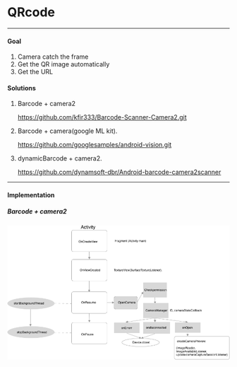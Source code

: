 # QRcode

----

#### Goal

1. Camera catch the frame
2. Get the QR image automatically
3. Get the URL



#### Solutions

1. Barcode + camera2   

    <https://github.com/kfir333/Barcode-Scanner-Camera2.git>

2. Barcode + camera(google ML kit).     

   <https://github.com/googlesamples/android-vision.git>

3. dynamicBarcode + camera2.  

   <https://github.com/dynamsoft-dbr/Android-barcode-camera2scanner>

----

#### Implementation

##### Barcode + camera2

![activity](./activity.png)
